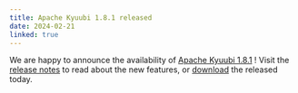 ```yaml
---
title: Apache Kyuubi 1.8.1 released
date: 2024-02-21
linked: true
---
```

<!---
  Licensed under the Apache License, Version 2.0 (the "License");
  you may not use this file except in compliance with the License.
  You may obtain a copy of the License at

   http://www.apache.org/licenses/LICENSE-2.0

  Unless required by applicable law or agreed to in writing, software
  distributed under the License is distributed on an "AS IS" BASIS,
  WITHOUT WARRANTIES OR CONDITIONS OF ANY KIND, either express or implied.
  See the License for the specific language governing permissions and
  limitations under the License. See accompanying LICENSE file.
-->

We are happy to announce the availability of [Apache Kyuubi 1.8.1](/release/1.8.1.html) ! Visit the [release notes](/release/1.8.1.html) to read about the new features, or [download](/releases.html) the released today.
